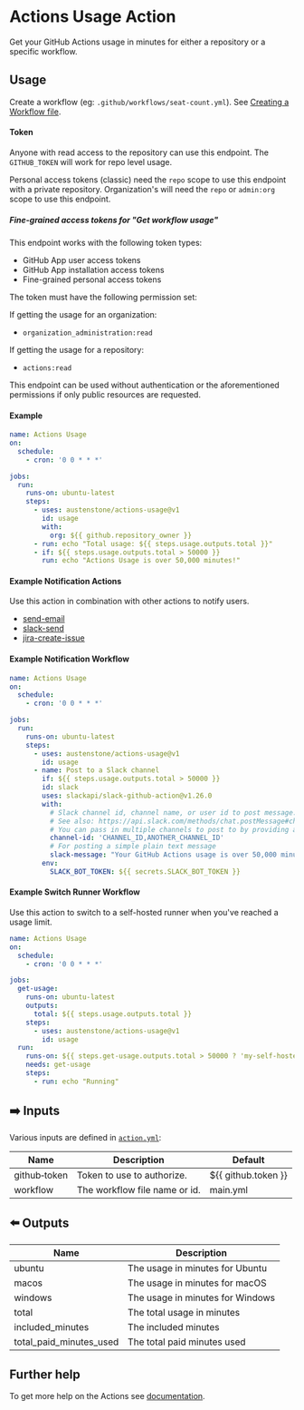 # Actions Usage Action

Get your GitHub Actions usage in minutes for either a repository or a specific workflow.

## Usage
Create a workflow (eg: `.github/workflows/seat-count.yml`). See [Creating a Workflow file](https://help.github.com/en/articles/configuring-a-workflow#creating-a-workflow-file).

#### Token

Anyone with read access to the repository can use this endpoint. 
The `GITHUB_TOKEN` will work for repo level usage.

Personal access tokens (classic) need the `repo` scope to use this endpoint with a private repository. Organization's will need the `repo` or `admin:org` scope to use this endpoint.

##### Fine-grained access tokens for "Get workflow usage"

This endpoint works with the following token types:

* GitHub App user access tokens
* GitHub App installation access tokens
* Fine-grained personal access tokens

The token must have the following permission set:

If getting the usage for an organization:

* `organization_administration:read`

If getting the usage for a repository:

* `actions:read`

This endpoint can be used without authentication or the aforementioned permissions if only public resources are requested.

#### Example
```yml
name: Actions Usage
on:
  schedule:
    - cron: '0 0 * * *'

jobs:
  run:
    runs-on: ubuntu-latest
    steps:
      - uses: austenstone/actions-usage@v1
        id: usage
        with:
          org: ${{ github.repository_owner }}
      - run: echo "Total usage: ${{ steps.usage.outputs.total }}"
      - if: ${{ steps.usage.outputs.total > 50000 }}
        run: echo "Actions Usage is over 50,000 minutes!"
```

#### Example Notification Actions

Use this action in combination with other actions to notify users.

- [send-email](https://github.com/marketplace/actions/send-email)
- [slack-send](https://github.com/marketplace/actions/slack-send)
- [jira-create-issue](https://github.com/marketplace/actions/jira-create-issue)

#### Example Notification Workflow

```yml
name: Actions Usage
on:
  schedule:
    - cron: '0 0 * * *'

jobs:
  run:
    runs-on: ubuntu-latest
    steps:
      - uses: austenstone/actions-usage@v1
        id: usage
      - name: Post to a Slack channel
        if: ${{ steps.usage.outputs.total > 50000 }}
        id: slack
        uses: slackapi/slack-github-action@v1.26.0
        with:
          # Slack channel id, channel name, or user id to post message.
          # See also: https://api.slack.com/methods/chat.postMessage#channels
          # You can pass in multiple channels to post to by providing a comma-delimited list of channel IDs.
          channel-id: 'CHANNEL_ID,ANOTHER_CHANNEL_ID'
          # For posting a simple plain text message
          slack-message: "Your GitHub Actions usage is over 50,000 minutes!"
        env:
          SLACK_BOT_TOKEN: ${{ secrets.SLACK_BOT_TOKEN }}
```

#### Example Switch Runner Workflow

Use this action to switch to a self-hosted runner when you've reached a usage limit.

```yml
name: Actions Usage
on:
  schedule:
    - cron: '0 0 * * *'

jobs:
  get-usage:
    runs-on: ubuntu-latest
    outputs:
      total: ${{ steps.usage.outputs.total }}
    steps:
      - uses: austenstone/actions-usage@v1
        id: usage
  run:
    runs-on: ${{ steps.get-usage.outputs.total > 50000 ? 'my-self-hosted-runner' : 'ubuntu-latest' }}
    needs: get-usage
    steps:
      - run: echo "Running"
```

## ➡️ Inputs
Various inputs are defined in [`action.yml`](action.yml):

| Name | Description | Default |
| --- | - | - |
| github&#x2011;token | Token to use to authorize. | ${{&nbsp;github.token&nbsp;}} |
| workflow | The workflow file name or id. | main.yml |

## ⬅️ Outputs
| Name | Description |
| --- | - |
| ubuntu | The usage in minutes for Ubuntu |
| macos | The usage in minutes for macOS |
| windows | The usage in minutes for Windows |
| total | The total usage in minutes |
| included_minutes | The included minutes |
| total_paid_minutes_used | The total paid minutes used |

## Further help
To get more help on the Actions see [documentation](https://docs.github.com/en/actions).
